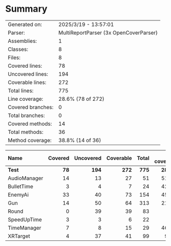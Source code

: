 ﻿# Summary
|||
|:---|:---|
| Generated on: | 2025/3/19 - 13:57:01 |
| Parser: | MultiReportParser (3x OpenCoverParser) |
| Assemblies: | 1 |
| Classes: | 8 |
| Files: | 8 |
| Covered lines: | 78 |
| Uncovered lines: | 194 |
| Coverable lines: | 272 |
| Total lines: | 775 |
| Line coverage: | 28.6% (78 of 272) |
| Covered branches: | 0 |
| Total branches: | 0 |
| Covered methods: | 14 |
| Total methods: | 36 |
| Method coverage: | 38.8% (14 of 36) |

|**Name**|**Covered**|**Uncovered**|**Coverable**|**Total**|**Line coverage**|**Covered**|**Total**|**Branch coverage**|**Covered**|**Total**|**Method coverage**|
|:---|---:|---:|---:|---:|---:|---:|---:|---:|---:|---:|---:|
|**Test**|**78**|**194**|**272**|**775**|**28.6%**|**0**|**0**|****|**14**|**36**|**38.8%**|
|AudioManager|14|13|27|51|51.8%|0|0||1|2|50%|
|BulletTime|3|4|7|24|42.8%|0|0||1|2|50%|
|EnemyAi|33|40|73|154|45.2%|0|0||5|11|45.4%|
|Gun|14|50|64|313|21.8%|0|0||3|10|30%|
|Round|0|39|39|83|0%|0|0||0|2|0%|
|SpeedUpTime|3|3|6|22|50%|0|0||1|2|50%|
|TimeManager|7|8|15|29|46.6%|0|0||2|4|50%|
|XRTarget|4|37|41|99|9.7%|0|0||1|3|33.3%|
